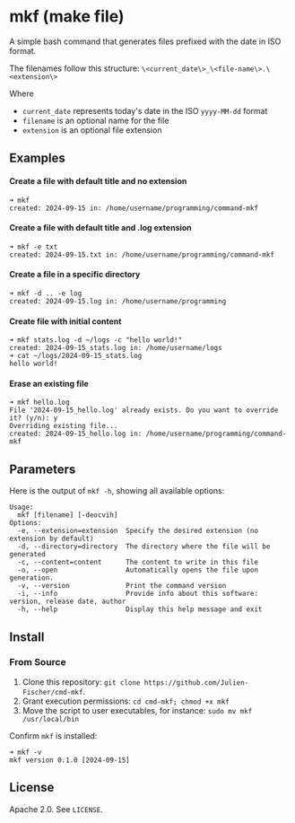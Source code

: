 # mkf (make file)

A simple bash command that generates files prefixed with the date in ISO format.

The filenames follow this structure: `\<current_date\>_\<file-name\>.\<extension\>`

Where 
- `current_date` represents today's date in the ISO `yyyy-MM-dd` format
- `filename` is an optional name for the file
- `extension` is an optional file extension

## Examples

#### Create a file with default title and no extension
```
➜ mkf
created: 2024-09-15 in: /home/username/programming/command-mkf
```

#### Create a file with default title and .log extension
```
➜ mkf -e txt
created: 2024-09-15.txt in: /home/username/programming/command-mkf
```

#### Create a file in a specific directory
```
➜ mkf -d .. -e log
created: 2024-09-15.log in: /home/username/programming
```

#### Create file with initial content
```
➜ mkf stats.log -d ~/logs -c "hello world!"
created: 2024-09-15_stats.log in: /home/username/logs
➜ cat ~/logs/2024-09-15_stats.log 
hello world!
```

#### Erase an existing file
```
➜ mkf hello.log
File '2024-09-15_hello.log' already exists. Do you want to override it? (y/n): y
Overriding existing file...
created: 2024-09-15_hello.log in: /home/username/programming/command-mkf
```

## Parameters

Here is the output of `mkf -h`, showing all available options:

```
Usage:
  mkf [filename] [-deocvih]
Options:
  -e, --extension=extension  Specify the desired extension (no extension by default)
  -d, --directory=directory  The directory where the file will be generated
  -c, --content=content      The content to write in this file
  -o, --open                 Automatically opens the file upon generation.
  -v, --version              Print the command version
  -i, --info                 Provide info about this software: version, release date, author
  -h, --help                 Display this help message and exit
```

## Install

### From Source

1. Clone this repository: `git clone https://github.com/Julien-Fischer/cmd-mkf`.
2. Grant execution permissions: `cd cmd-mkf; chmod +x mkf`
3. Move the script to user executables, for instance: `sudo mv mkf /usr/local/bin`

Confirm `mkf` is installed:

```
➜ mkf -v
mkf version 0.1.0 [2024-09-15]
```

## License

Apache 2.0. See `LICENSE`.

